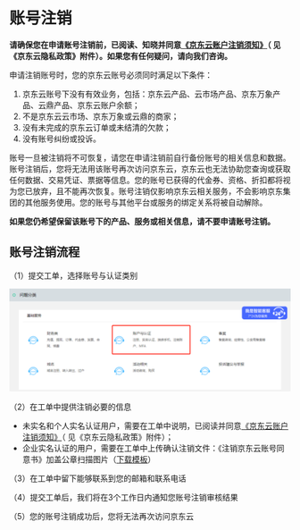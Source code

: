 # 账号注销
**请确保您在申请账号注销前，已阅读、知晓并同意[《京东云账户注销须知》](https://docs.jdcloud.com/platform-agreement/privacy-policy)（ 见《京东云隐私政策》附件）。如果您有任何疑问，请向我们咨询。**

申请注销账号时，您的京东云账号必须同时满足以下条件：</br>
1. 京东云账号下没有有效业务，包括：京东云产品、云市场产品、京东万象产品、云鼎产品、京东云账户余额；</br>
2. 不是京东云云市场、京东万象或云鼎的商家；</br>
3. 没有未完成的京东云订单或未结清的欠款；</br>
4. 没有账号纠纷或投诉。</br>

账号一旦被注销将不可恢复，请您在申请注销前自行备份账号的相关信息和数据。账号注销后，您将无法用该账号再次访问京东云，京东云也无法协助您查询或获取任何数据、交易凭证、票据等信息。您的账号已获得的代金券、资格、折扣都将视为您已放弃，且不能再次恢复。账号注销仅影响京东云相关服务，不会影响京东集团的其他服务使用。您的账号与其他平台或服务的绑定关系将被自动解除。

**如果您仍希望保留该账号下的产品、服务或相关信息，请不要申请账号注销。**

## 账号注销流程
（1）提交工单，选择账号与认证类别

![](../../../image/User/Account%20Management/Account%20Revocation/ticket.png)

（2）在工单中提供注销必要的信息

* 未实名和个人实名认证用户，需要在工单中说明，已阅读并同意[《京东云账户注销须知》](https://docs.jdcloud.com/platform-agreement/privacy-policy)（ 见《京东云隐私政策》附件）；
* 企业实名认证的用户，需要在工单中上传确认注销文件：《注销京东云账号同意书》加盖公章扫描图片（[下载模板](https://docs-downloads.oss.cn-north-1.jcloudcs.com/%25E6%25B3%25A8%25E9%2594%2580%25E4%25BA%25AC%25E4%25B8%259C%25E4%25BA%2591%25E8%25B4%25A6%25E5%258F%25B7%25E5%2590%258C%25E6%2584%258F%25E4%25B9%25A6.docx)）

（3）在工单中留下能够联系到您的邮箱和联系电话

（4）提交工单后，我们将在3个工作日内通知您账号注销审核结果

（5）您的账号注销成功后，您将无法再次访问京东云
